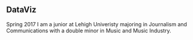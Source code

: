 ## DataViz
Spring 2017
I am a junior at Lehigh Univeristy majoring in Journalism and Communications with a double minor in Music and Music Industry. 
